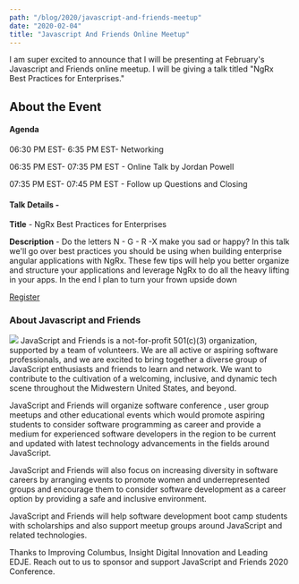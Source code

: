 ```yaml
---
path: "/blog/2020/javascript-and-friends-meetup"
date: "2020-02-04"
title: "Javascript And Friends Online Meetup"
---
```


I am super excited to announce that I will be presenting at February's Javascript and Friends online meetup. I will be giving a talk titled "NgRx Best Practices for Enterprises." 

## About the Event

#### Agenda

06:30 PM EST- 6:35 PM EST- Networking

06:35 PM EST- 07:35 PM EST - Online Talk by Jordan Powell

07:35 PM EST- 07:45 PM EST - Follow up Questions and Closing

#### Talk Details -

**Title** - NgRx Best Practices for Enterprises

**Description** - Do the letters N - G - R -X make you sad or happy? In this talk we'll go over best practices you should be using when building enterprise angular applications with NgRx. These few tips will help you better organize and structure your applications and leverage NgRx to do all the heavy lifting in your apps. In the end I plan to turn your frown upside down

<a href="https://www.eventbrite.com/e/javascript-and-friends-online-meetup-angular-tickets-90908691343" class="button primary icon solid fa-chevron-right">Register</a>


### About Javascript and Friends

<img src="https://img.evbuc.com/https%3A%2F%2Fcdn.evbuc.com%2Fimages%2F88755805%2F297916229184%2F1%2Foriginal.20190814-145832?w=1080&auto=format%2Ccompress&q=75&sharp=10&rect=0%2C0%2C1536%2C768&s=71cc14a15703aeccff0c323708149628" class="image right" />
JavaScript and Friends is a not-for-profit 501(c)(3) organization, supported by a team of volunteers. We are all active or aspiring software professionals, and we are excited to bring together a diverse group of JavaScript enthusiasts and friends to learn and network. We want to contribute to the cultivation of a welcoming, inclusive, and dynamic tech scene throughout the Midwestern United States, and beyond. 

JavaScript and Friends will organize software conference , user group meetups and other educational events which would promote aspiring students to consider software programming as career and provide a medium for experienced software developers in the region to be current and updated with latest technology advancements in the fields around JavaScript. 

JavaScript and Friends will also focus on increasing diversity in software careers by arranging events to promote women and underrepresented groups and encourage them to consider software development as a career option by providing a safe and inclusive environment. 

JavaScript and Friends will help software development boot camp students with scholarships and also support meetup groups around JavaScript and related technologies.

Thanks to Improving Columbus, Insight Digital Innovation and Leading EDJE.
Reach out to us to sponsor and support JavaScript and Friends 2020 Conference.